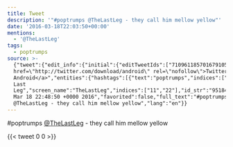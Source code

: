 ```yaml
---
title: Tweet
description: '"#poptrumps @TheLastLeg - they call him mellow yellow"'
date: '2016-03-18T22:03:50+00:00'
mentions:
  - '@TheLastLeg'
tags:
  - poptrumps
source: >-
  {"tweet":{"edit_info":{"initial":{"editTweetIds":["710961185701679105"],"editableUntil":"2016-03-18T23:48:50.348Z","editsRemaining":"5","isEditEligible":true}},"retweeted":false,"source":"<a
  href=\"http://twitter.com/download/android\" rel=\"nofollow\">Twitter for
  Android</a>","entities":{"hashtags":[{"text":"poptrumps","indices":["0","10"]}],"symbols":[],"user_mentions":[{"name":"The
  Last
  Leg","screen_name":"TheLastLeg","indices":["11","22"],"id_str":"951840618","id":"951840618"}],"urls":[]},"display_text_range":["0","52"],"favorite_count":"0","id_str":"710961185701679105","truncated":false,"retweet_count":"0","id":"710961185701679105","created_at":"Fri
  Mar 18 22:48:50 +0000 2016","favorited":false,"full_text":"#poptrumps
  @TheLastLeg - they call him mellow yellow","lang":"en"}}
---
```

#poptrumps [@TheLastLeg](https://twitter.com/@TheLastLeg) - they call him mellow yellow
    
{{< tweet 0 0 >}}
    
